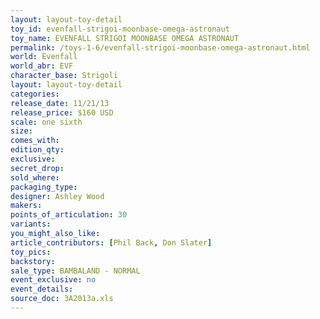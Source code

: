 ```yaml
---
layout: layout-toy-detail 
toy_id: evenfall-strigoi-moonbase-omega-astronaut
toy_name: EVENFALL STRIGOI MOONBASE OMEGA ASTRONAUT
permalink: /toys-1-6/evenfall-strigoi-moonbase-omega-astronaut.html
world: Evenfall
world_abr: EVF
character_base: Strigoli
layout: layout-toy-detail
categories: 
release_date: 11/21/13
release_price: $160 USD
scale: one sixth
size: 
comes_with: 
edition_qty: 
exclusive: 
secret_drop: 
sold_where: 
packaging_type: 
designer: Ashley Wood
makers: 
points_of_articulation: 30
variants: 
you_might_also_like: 
article_contributors: [Phil Back, Don Slater]
toy_pics: 
backstory: 
sale_type: BAMBALAND - NORMAL
event_exclusive: no
event_details: 
source_doc: 3A2013a.xls
---
```

